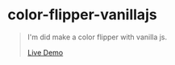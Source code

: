 # color-flipper-vanillajs
>I'm did make a color flipper with vanilla js.
>
>[Live Demo](https://sonersimsekdev.github.io/color-flipper-vanillajs)
